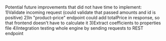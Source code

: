 Potential future improvements that did not have time to implement:
1)Validate incoming request (could validate that passed amounts and id is positive)
2)In "product-price" endpoint could add totalPrice in response, so that frontend doesn't have to calculate it
3)Extract coefficients to properties file
4)Integration testing whole engine by sending requests to REST endpoint